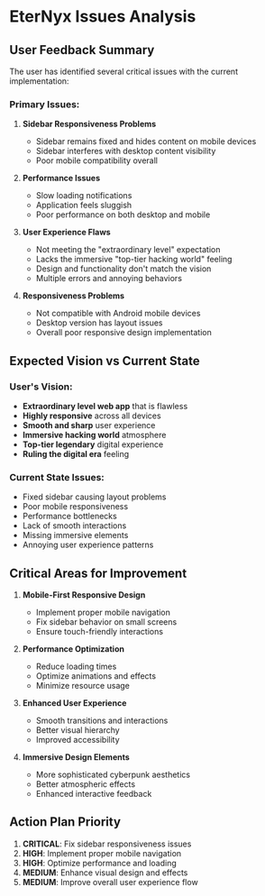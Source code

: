 # EterNyx Issues Analysis

## User Feedback Summary

The user has identified several critical issues with the current implementation:

### Primary Issues:
1. **Sidebar Responsiveness Problems**
   - Sidebar remains fixed and hides content on mobile devices
   - Sidebar interferes with desktop content visibility
   - Poor mobile compatibility overall

2. **Performance Issues**
   - Slow loading notifications
   - Application feels sluggish
   - Poor performance on both desktop and mobile

3. **User Experience Flaws**
   - Not meeting the "extraordinary level" expectation
   - Lacks the immersive "top-tier hacking world" feeling
   - Design and functionality don't match the vision
   - Multiple errors and annoying behaviors

4. **Responsiveness Problems**
   - Not compatible with Android mobile devices
   - Desktop version has layout issues
   - Overall poor responsive design implementation

## Expected Vision vs Current State

### User's Vision:
- **Extraordinary level web app** that is flawless
- **Highly responsive** across all devices
- **Smooth and sharp** user experience
- **Immersive hacking world** atmosphere
- **Top-tier legendary** digital experience
- **Ruling the digital era** feeling

### Current State Issues:
- Fixed sidebar causing layout problems
- Poor mobile responsiveness
- Performance bottlenecks
- Lack of smooth interactions
- Missing immersive elements
- Annoying user experience patterns

## Critical Areas for Improvement

1. **Mobile-First Responsive Design**
   - Implement proper mobile navigation
   - Fix sidebar behavior on small screens
   - Ensure touch-friendly interactions

2. **Performance Optimization**
   - Reduce loading times
   - Optimize animations and effects
   - Minimize resource usage

3. **Enhanced User Experience**
   - Smooth transitions and interactions
   - Better visual hierarchy
   - Improved accessibility

4. **Immersive Design Elements**
   - More sophisticated cyberpunk aesthetics
   - Better atmospheric effects
   - Enhanced interactive feedback

## Action Plan Priority

1. **CRITICAL**: Fix sidebar responsiveness issues
2. **HIGH**: Implement proper mobile navigation
3. **HIGH**: Optimize performance and loading
4. **MEDIUM**: Enhance visual design and effects
5. **MEDIUM**: Improve overall user experience flow

